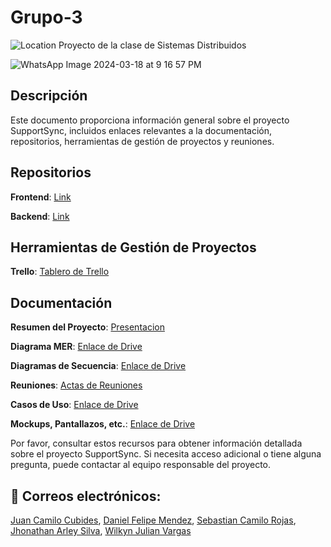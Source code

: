 # Grupo-3
![Location](https://img.shields.io/badge/Location-Neiva,%20Huila,%20Colombia-blue)
Proyecto de la clase de Sistemas Distribuidos

![WhatsApp Image 2024-03-18 at 9 16 57 PM](https://github.com/jucacuso96/Grupo-3/assets/55547045/a890959a-f****0f0-4932-a877-5335c618a1a4)

## Descripción
Este documento proporciona información general sobre el proyecto SupportSync, incluidos enlaces relevantes a la documentación, repositorios, herramientas de gestión de proyectos y reuniones.

## Repositorios

**Frontend**: [Link](https://github.com/jucacuso96/Grupo-3/tree/main/Frontend)

**Backend**: [Link](https://github.com/jucacuso96/Grupo-3/tree/main/Backend)

## Herramientas de Gestión de Proyectos

**Trello**: [Tablero de Trello](https://trello.com/invite/b/PBLbfe4v/ATTIc79c8be35b38b30205246dd8b7de3a63D0003029/grupo-3-sistemas-distribuidos)

## Documentación

**Resumen del Proyecto**: [Presentacion](https://github.com/jucacuso96/Grupo-3/tree/main/Documentacion)

**Diagrama MER**: [Enlace de Drive](https://github.com/jucacuso96/Grupo-3/blob/main/Documentacion/Diagramas/Diagrama%20MER%20support%20sync.pdf)

**Diagramas de Secuencia**: [Enlace de Drive](https://github.com/jucacuso96/Grupo-3/blob/main/Documentacion/Diagramas/diagrama%20de%20secuencia%20support%20sync.pdf)

**Reuniones**: [Actas de Reuniones](https://github.com/jucacuso96/Grupo-3/tree/main/Actas)

**Casos de Uso**: [Enlace de Drive](https://github.com/jucacuso96/Grupo-3/blob/main/Documentacion/Diagramas/Driagrama%20de%20Casos%20de%20uso.pdf)

**Mockups, Pantallazos, etc.**: [Enlace de Drive](https://github.com/jucacuso96/Grupo-3/blob/main/Documentacion/Diagramas/Mockup%20support%20sync.pdf)

Por favor, consultar estos recursos para obtener información detallada sobre el proyecto SupportSync. Si necesita acceso adicional o tiene alguna pregunta, puede contactar al equipo responsable del proyecto.

## 📧 Correos electrónicos: 
[Juan Camilo Cubides](mailto:jc.cubides_2019-1@corhuila.edu.co),
[Daniel Felipe Mendez](mailto:dfmendez-2020b@corhuila.edu.co),
[Sebastian Camilo Rojas](mailto:sc.rojas_2019-1@corhuila.edu.co),
[Jhonathan Arley Silva](mailto:ja.silva_2019-1@corhuila.edu.co),
[Wilkyn Julian Vargas](mailto:wilkynvargas_20182@corhuila.edu.co)
